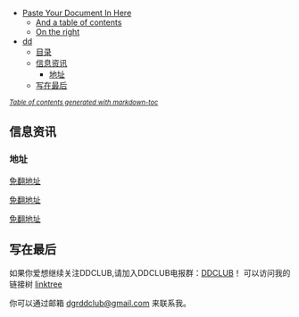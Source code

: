 - [Paste Your Document In Here](#paste-your-document-in-here)
  * [And a table of contents](#and-a-table-of-contents)
  * [On the right](#on-the-right)
- [dd](#dd)
  * [目录](#--)
  * [信息资讯](#----)
    + [地址](#--)
  * [写在最后](#----)

<small><i><a href='http://ecotrust-canada.github.io/markdown-toc/'>Table of contents generated with markdown-toc</a></i></small>


## 信息资讯

### 地址


 [免翻地址](https://cl.hn32.xyz)

 [免翻地址](https://cl.he32.xyz)

 [免翻地址](https://cl.hu32.xyz)




## 写在最后

如果你爱想继续关注DDCLUB,请加入DDCLUB电报群：[DDCLUB](https://t.me/dd1024)！
可以访问我的链接树 [linktree](https://linktr.ee/DDCLUB)

你可以通过邮箱 dgrddclub@gmail.com 来联系我。

